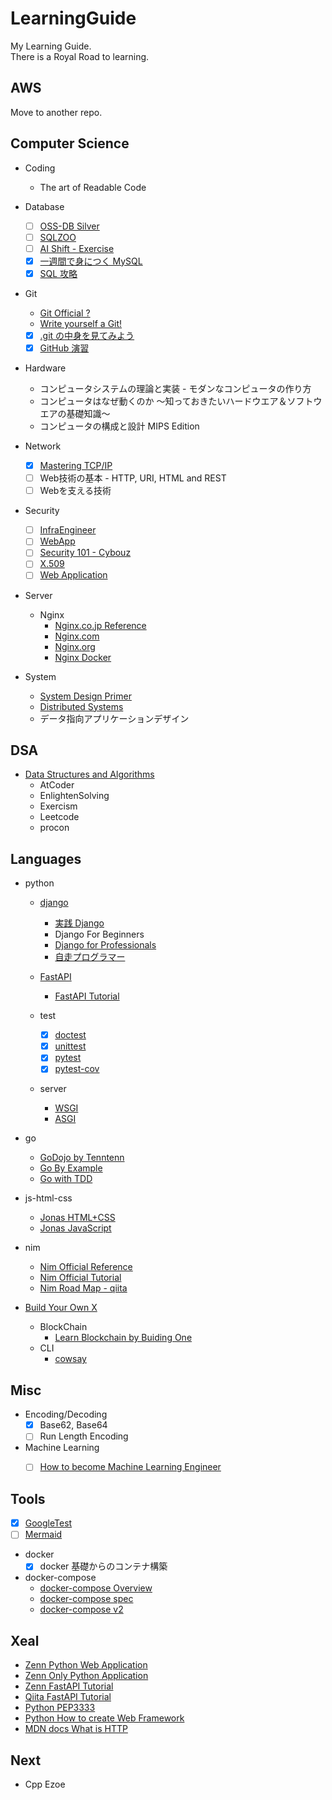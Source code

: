 # LearningGuide

My Learning Guide.  
There is a Royal Road to learning.


## AWS

Move to another repo.

## Computer Science

- Coding
  - The art of Readable Code

- Database
  - [ ] [OSS-DB Silver](https://github.com/Lootmann/LearningGuide/issues/70)
  - [ ] [SQLZOO](https://sqlzoo.net/wiki/SQL_Tutorial)
  - [ ] [AI Shift - Exercise](https://www.ai-shift.co.jp/techblog/1980)
  - [x] [一週間で身につく MySQL](http://web.sevendays-study.com/mysql/)
  - [x] [SQL 攻略](http://sql.main.jp/)

- Git
  - [Git Official ?](https://git-scm.com)
  - [Write yourself a Git!](https://wyag.thb.lt/)
  - [x] [.git の中身を見てみよう](https://qiita.com/tatane616/items/dbad66179754be57d2e2)
  - [x] [GitHub 演習](https://github.com/kaityo256/github)

- Hardware
  - コンピュータシステムの理論と実装 - モダンなコンピュータの作り方
  - コンピュータはなぜ動くのか ～知っておきたいハードウエア＆ソフトウエアの基礎知識～
  - コンピュータの構成と設計 MIPS Edition

- Network
  - [x] [Mastering TCP/IP](https://github.com/Lootmann/LearningGuide/issues/31)
  - [ ] Web技術の基本 - HTTP, URI, HTML and REST
  - [ ] Webを支える技術

- Security
  - [ ] [InfraEngineer](https://toumasblog.org/infra-engineer-basic/#toc2)
  - [ ] [WebApp](https://speakerdeck.com/cybozuinsideout/web-application-overview-2021)
  - [ ] [Security 101 - Cybouz](https://speakerdeck.com/cybozuinsideout/security-2021)
  - [ ] [X.509](https://qiita.com/TakahikoKawasaki/items/4c35ac38c52978805c69)
  - [ ] [Web Application](https://speakerdeck.com/cybozuinsideout/web-application-overview-2021)

- Server
  - Nginx
    - [Nginx.co.jp Reference](https://www.nginx.co.jp/blog/what-is-nginx/)
    - [Nginx.com](https://www.nginx.com/)
    - [Nginx.org](https://nginx.org/en/docs)
    - [Nginx Docker](https://hub.docker.com/_/nginx)

- System
  - [System Design Primer](https://github.com/donnemartin/system-design-primer)
  - [Distributed Systems](https://www.distributed-systems.net/index.php/books/ds3/)
  - データ指向アプリケーションデザイン


## DSA

- [Data Structures and Algorithms](https://github.com/Lootmann/LearningGuide/issues/71)
  - AtCoder
  - EnlightenSolving
  - Exercism
  - Leetcode
  - procon


## Languages

- python
  - [django](https://www.djangoproject.com/)
    - [実践 Django](https://github.com/Lootmann/LearningGuide/issues/58)
    - Django For Beginners
    - [Django for Professionals](https://github.com/Lootmann/LearningGuide/issues/66)
    - [自走プログラマー](https://github.com/Lootmann/LearningGuide/issues/72)

  - [FastAPI](https://fastapi.tiangolo.com/)
    - [FastAPI Tutorial](https://fastapi.tiangolo.com/tutorial/)

  - test
    - [x] [doctest](https://docs.python.org/ja/3/library/doctest.html)
    - [x] [unittest](https://docs.python.org/ja/3/library/unittest.html)
    - [x] [pytest](https://docs.pytest.org/)
    - [x] [pytest-cov](https://pytest-cov.readthedocs.io/en/latest/)

  - server
    - [WSGI](https://peps.python.org/pep-3333/)
    - [ASGI](https://asgi.readthedocs.io/en/latest/introduction.html)

- go
  - [GoDojo by Tenntenn](http://tenn.in/go)
  - [Go By Example](https://gobyexample.com/)
  - [Go with TDD](https://andmorefine.gitbook.io/learn-go-with-tests/)

- js-html-css
  - [Jonas HTML+CSS](https://github.com/Lootmann/LearningGuide/issues/37)
  - [Jonas JavaScript](https://github.com/Lootmann/LearningGuide/issues/36)

- nim
  - [Nim Official Reference](https://nim-lang.org/)
  - [Nim Official Tutorial](https://nim-lang.org/documentation.html)
  - [Nim Road Map - qiita](https://qiita.com/momeemt/items/25bc509aadcc5c5ff92b#nim-%E5%AD%A6%E7%BF%92%E3%83%AD%E3%83%BC%E3%83%89%E3%83%9E%E3%83%83%E3%83%97)

- [Build Your Own X](https://github.com/codecrafters-io/build-your-own-x)
  - BlockChain
    - [Learn Blockchain by Buiding One](https://hackernoon.com/learn-blockchains-by-building-one-117428612f46)
  - CLI
    - [cowsay](https://flaviocopes.com/go-tutorial-cowsay/)


## Misc

- Encoding/Decoding
  - [x] Base62, Base64
  - [ ] Run Length Encoding

- Machine Learning
  - [ ] [How to become Machine Learning Engineer](https://qiita.com/KangsooKim/items/8d987a7089297068477b)


## Tools

- [x] [GoogleTest](https://google.github.io/googletest/)
- [ ] [Mermaid](https://mermaid-js.github.io/mermaid/#/)

- docker
  - [x] docker 基礎からのコンテナ構築

- docker-compose
  - [docker-compose Overview](https://docs.docker.com/compose/)
  - [docker-compose spec](https://github.com/compose-spec/compose-spec/blob/master/spec.md)
  - [docker-compose v2](https://zenn.dev/miroha/articles/whats-docker-compose-v2)


## Xeal

- [Zenn Python Web Application](https://zenn.dev/bigen1925/books/introduction-to-web-application-with-python)
- [Zenn Only Python Application](https://zenn.dev/alivelimb/books/python-web-frontend)
- [Zenn FastAPI Tutorial](https://zenn.dev/sh0nk/books/537bb028709ab9)
- [Qiita FastAPI Tutorial](https://qiita.com/bee2/items/75d9c0d7ba20e7a4a0e9)
- [Python PEP3333](https://peps.python.org/pep-3333/)
- [Python How to create Web Framework](https://c-bata.link/webframework-in-python/)
- [MDN docs What is HTTP](https://developer.mozilla.org/en-US/docs/Web/HTTP/Overview)

## Next

- Cpp Ezoe
